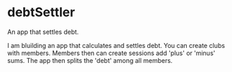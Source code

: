 # debtSettler
An app that settles debt.

I am bluilding an app that calculates and settles debt.
You can create clubs with members. Members then can create sessions add 'plus' or 'minus' sums. The app then splits the 'debt' among all members.
